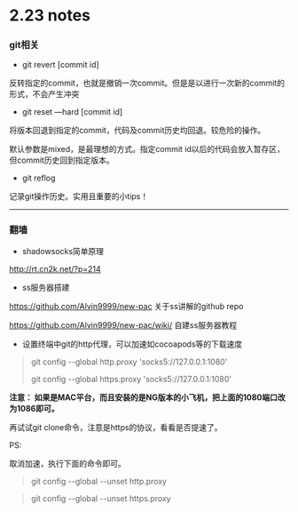 # 2.23 notes

### git相关

- git revert [commit id]

反转指定的commit，也就是撤销一次commit。但是是以进行一次新的commit的形式，不会产生冲突

- git reset —hard [commit id]

将版本回退到指定的commit，代码及commit历史均回退。较危险的操作。

默认参数是mixed，是最理想的方式。指定commit id以后的代码会放入暂存区，但commit历史回到指定版本。

- git reflog

记录git操作历史。实用且重要的小tips！

---

### 翻墙

- shadowsocks简单原理

http://rt.cn2k.net/?p=214

- ss服务器搭建

https://github.com/Alvin9999/new-pac 关于ss讲解的github repo

https://github.com/Alvin9999/new-pac/wiki/ 自建ss服务器教程

- 设置终端中git的http代理，可以加速如cocoapods等的下载速度

> git config --global http.proxy 'socks5://127.0.0.1:1080'
>
> git config --global https.proxy 'socks5://127.0.0.1:1080'

**注意： 如果是MAC平台，而且安装的是NG版本的小飞机，把上面的1080端口改为1086即可。**

再试试git clone命令，注意是https的协议，看看是否提速了。

PS:

取消加速，执行下面的命令即可。

> git config --global --unset http.proxy

> git config --global --unset https.proxy
